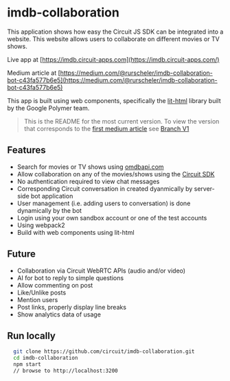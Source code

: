# imdb-collaboration

This application shows how easy the Circuit JS SDK can be integrated into a website. This website allows users to collaborate on different movies or TV shows.

Live app at [https://imdb.circuit-apps.com](https://imdb.circuit-apps.com/)

Medium article at [https://medium.com/@rurscheler/imdb-collaboration-bot-c43fa577b6e5](https://medium.com/@rurscheler/imdb-collaboration-bot-c43fa577b6e5)

This app is built using web components, specifically the [lit-html](https://github.com/PolymerLabs/lit-html) library built by the Google Polymer team.

> This is the README for the most current version. To view the version that corresponds to the [first medium article](https://medium.com/@rurscheler/introducing-the-circuit-apis-f98285f470f0) see [Branch V1](https://github.com/circuit/imdb-collaboration/tree/v1) 

## Features
* Search for movies or TV shows using [omdbapi.com](http://www.omdbapi.com)
* Allow collaboration on any of the movies/shows using the [Circuit SDK](https://github.com/circuit-sdk)
* No authentication required to view chat messages
* Corresponding Circuit conversation in created dyanmically by server-side bot application
* User management (i.e. adding users to conversation) is done dynamically by the bot
* Login using your own sandbox account or one of the test accounts
* Using webpack2
* Build with web components using lit-html

## Future
* Collaboration via Circuit WebRTC APIs (audio and/or video)
* AI for bot to reply to simple questions
* Allow commenting on post
* Like/Unlike posts
* Mention users
* Post links, properly display line breaks
* Show analytics data of usage

## Run locally
```bash
  git clone https://github.com/circuit/imdb-collaboration.git
  cd imdb-collaboration
  npm start
  // browse to http://localhost:3200
```
